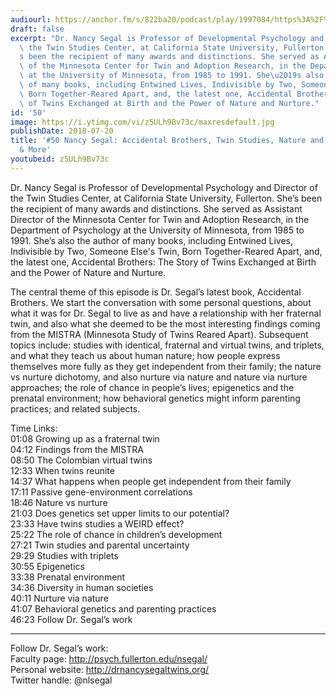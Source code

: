 ```yaml
---
audiourl: https://anchor.fm/s/822ba20/podcast/play/1997084/https%3A%2F%2Fd3ctxlq1ktw2nl.cloudfront.net%2Fproduction%2F2018-11-28%2F7647974-44100-2-a48578569213b.mp3
draft: false
excerpt: "Dr. Nancy Segal is Professor of Developmental Psychology and Director of\
  \ the Twin Studies Center, at California State University, Fullerton. She\u2019\
  s been the recipient of many awards and distinctions. She served as Assistant Director\
  \ of the Minnesota Center for Twin and Adoption Research, in the Department of Psychology\
  \ at the University of Minnesota, from 1985 to 1991. She\u2019s also the author\
  \ of many books, including Entwined Lives, Indivisible by Two, Someone Else's Twin,\
  \ Born Together-Reared Apart, and, the latest one, Accidental Brothers: The Story\
  \ of Twins Exchanged at Birth and the Power of Nature and Nurture."
id: '50'
image: https://i.ytimg.com/vi/z5ULh9Bv73c/maxresdefault.jpg
publishDate: 2018-07-20
title: '#50 Nancy Segal: Accidental Brothers, Twin Studies, Nature and Nurture, Epigenetics
  & More'
youtubeid: z5ULh9Bv73c
---
```

<div class="timelinks">

Dr. Nancy Segal is Professor of Developmental Psychology and Director of the Twin Studies Center, at California State University, Fullerton. She’s been the recipient of many awards and distinctions. She served as Assistant Director of the Minnesota Center for Twin and Adoption Research, in the Department of Psychology at the University of Minnesota, from 1985 to 1991. She’s also the author of many books, including Entwined Lives, Indivisible by Two, Someone Else's Twin, Born Together-Reared Apart, and, the latest one, Accidental Brothers: The Story of Twins Exchanged at Birth and the Power of Nature and Nurture.

The central theme of this episode is Dr. Segal’s latest book, Accidental Brothers. We start the conversation with some personal questions, about what it was for Dr. Segal to live as and have a relationship with her fraternal twin, and also what she deemed to be the most interesting findings coming from the MISTRA (Minnesota Study of Twins Reared Apart). Subsequent topics include: studies with identical, fraternal and virtual twins, and triplets, and what they teach us about human nature; how people express themselves more fully as they get independent from their family; the nature vs nurture dichotomy, and also nurture via nature and nature via nurture approaches; the role of chance in people’s lives; epigenetics and the prenatal environment; how behavioral genetics might inform parenting practices; and related subjects.  
 
Time Links:  
<time>01:08</time> Growing up as a fraternal twin  
<time>04:12</time> Findings from the MISTRA    
<time>08:50</time> The Colombian virtual twins   
<time>12:33</time> When twins reunite   
<time>14:37</time> What happens when people get independent from their family    
<time>17:11</time> Passive gene-environment correlations    
<time>18:46</time> Nature vs nurture    
<time>21:03</time> Does genetics set upper limits to our potential?    
<time>23:33</time> Have twins studies a WEIRD effect?    
<time>25:22</time> The role of chance in children’s development  
<time>27:21</time> Twin studies and parental uncertainty  
<time>29:29</time> Studies with triplets  
<time>30:55</time> Epigenetics  
<time>33:38</time> Prenatal environment  
<time>34:36</time> Diversity in human societies  
<time>40:11</time> Nurture via nature  
<time>41:07</time> Behavioral genetics and parenting practices  
<time>46:23</time> Follow Dr. Segal’s work

---

Follow Dr. Segal’s work:  
Faculty page: http://psych.fullerton.edu/nsegal/  
Personal website: http://drnancysegaltwins.org/  
Twitter handle: @nlsegal
</div>

